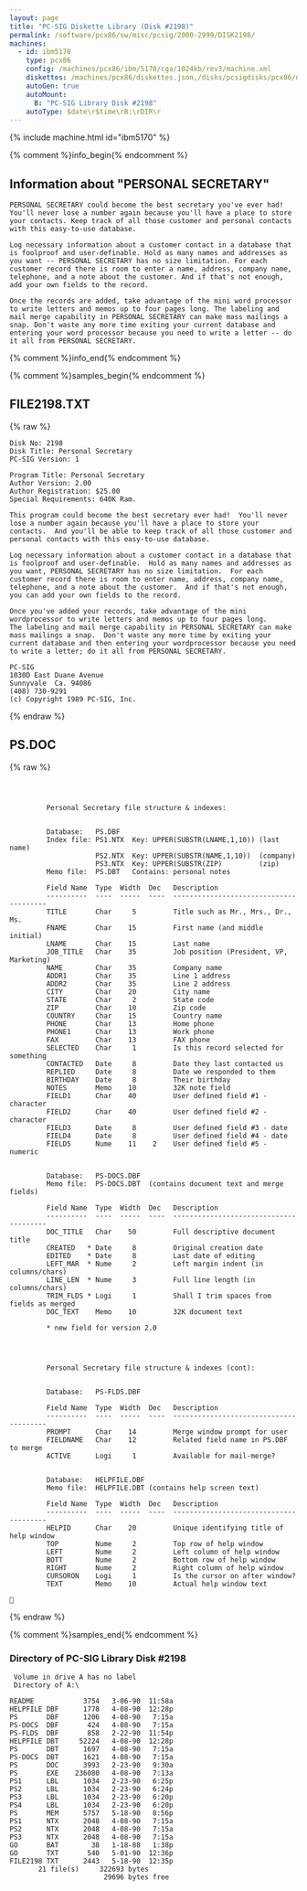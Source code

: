 ```yaml
---
layout: page
title: "PC-SIG Diskette Library (Disk #2198)"
permalink: /software/pcx86/sw/misc/pcsig/2000-2999/DISK2198/
machines:
  - id: ibm5170
    type: pcx86
    config: /machines/pcx86/ibm/5170/cga/1024kb/rev3/machine.xml
    diskettes: /machines/pcx86/diskettes.json,/disks/pcsigdisks/pcx86/diskettes.json
    autoGen: true
    autoMount:
      B: "PC-SIG Library Disk #2198"
    autoType: $date\r$time\rB:\rDIR\r
---
```


{% include machine.html id="ibm5170" %}

{% comment %}info_begin{% endcomment %}

## Information about "PERSONAL SECRETARY"

    PERSONAL SECRETARY could become the best secretary you've ever had!
    You'll never lose a number again because you'll have a place to store
    your contacts. Keep track of all those customer and personal contacts
    with this easy-to-use database.
    
    Log necessary information about a customer contact in a database that
    is foolproof and user-definable. Hold as many names and addresses as
    you want -- PERSONAL SECRETARY has no size limitation. For each
    customer record there is room to enter a name, address, company name,
    telephone, and a note about the customer. And if that's not enough,
    add your own fields to the record.
    
    Once the records are added, take advantage of the mini word processor
    to write letters and memos up to four pages long. The labeling and
    mail merge capability in PERSONAL SECRETARY can make mass mailings a
    snap. Don't waste any more time exiting your current database and
    entering your word processor because you need to write a letter -- do
    it all from PERSONAL SECRETARY.
{% comment %}info_end{% endcomment %}

{% comment %}samples_begin{% endcomment %}

## FILE2198.TXT

{% raw %}
```
Disk No: 2198                                                           
Disk Title: Personal Secretary                                          
PC-SIG Version: 1                                                       
                                                                        
Program Title: Personal Secretary                                       
Author Version: 2.00                                                    
Author Registration: $25.00                                             
Special Requirements: 640K Ram.                                         
                                                                        
This program could become the best secretary ever had!  You'll never    
lose a number again because you'll have a place to store your           
contacts.  And you'll be able to keep track of all those customer and   
personal contacts with this easy-to-use database.                       
                                                                        
Log necessary information about a customer contact in a database that   
is foolproof and user-definable.  Hold as many names and addresses as   
you want, PERSONAL SECRETARY has no size limitation.  For each          
customer record there is room to enter name, address, company name,     
telephone, and a note about the customer.  And if that's not enough,    
you can add your own fields to the record.                              
                                                                        
Once you've added your records, take advantage of the mini              
wordprocessor to write letters and memos up to four pages long.         
The labeling and mail merge capability in PERSONAL SECRETARY can make   
mass mailings a snap.  Don't waste any more time by exiting your        
current database and then entering your wordprocessor because you need  
to write a letter; do it all from PERSONAL SECRETARY.                   
                                                                        
PC-SIG                                                                  
1030D East Duane Avenue                                                 
Sunnyvale  Ca. 94086                                                    
(408) 730-9291                                                          
(c) Copyright 1989 PC-SIG, Inc.                                         
```
{% endraw %}

## PS.DOC

{% raw %}
```



         Personal Secretary file structure & indexes:


         Database:   PS.DBF
         Index file: PS1.NTX  Key: UPPER(SUBSTR(LNAME,1,10)) (last name)
                     PS2.NTX  Key: UPPER(SUBSTR(NAME,1,10))  (company)
                     PS3.NTX  Key: UPPER(SUBSTR(ZIP)         (zip)
         Memo file:  PS.DBT   Contains: personal notes

         Field Name  Type  Width  Dec   Description
         ----------  ----  -----  ----  ---------------------------------------
         TITLE       Char     5         Title such as Mr., Mrs., Dr., Ms.
         FNAME       Char    15         First name (and middle initial)
         LNAME       Char    15         Last name
         JOB_TITLE   Char    35         Job position (President, VP, Marketing)
         NAME        Char    35         Company name
         ADDR1       Char    35         Line 1 address
         ADDR2       Char    35         Line 2 address
         CITY        Char    20         City name
         STATE       Char     2         State code
         ZIP         Char    10         Zip code
         COUNTRY     Char    15         Country name
         PHONE       Char    13         Home phone
         PHONE1      Char    13         Work phone
         FAX         Char    13         FAX phone
         SELECTED    Char     1         Is this record selected for something
         CONTACTED   Date     8         Date they last contacted us
         REPLIED     Date     8         Date we responded to them
         BIRTHDAY    Date     8         Their birthday
         NOTES       Memo    10         32K note field
         FIELD1      Char    40         User defined field #1 - character
         FIELD2      Char    40         User defined field #2 - character
         FIELD3      Date     8         User defined field #3 - date
         FIELD4      Date     8         User defined field #4 - date
         FIELD5      Nume    11    2    User defined field #5 - numeric


         Database:   PS-DOCS.DBF
         Memo file:  PS-DOCS.DBT  (contains document text and merge fields)

         Field Name  Type  Width  Dec   Description
         ----------  ----  -----  ----  ---------------------------------------
         DOC_TITLE   Char    50         Full descriptive document title
         CREATED   * Date     8         Original creation date
         EDITED    * Date     8         Last date of editing
         LEFT_MAR  * Nume     2         Left margin indent (in columns/chars)
         LINE_LEN  * Nume     3         Full line length (in columns/chars)
         TRIM_FLDS * Logi     1         Shall I trim spaces from fields as merged
         DOC_TEXT    Memo    10         32K document text

         * new field for version 2.0
         



         Personal Secretary file structure & indexes (cont):


         Database:   PS-FLDS.DBF

         Field Name  Type  Width  Dec   Description
         ----------  ----  -----  ----  ---------------------------------------
         PROMPT      Char    14         Merge window prompt for user
         FIELDNAME   Char    12         Related field name in PS.DBF to merge
         ACTIVE      Logi     1         Available for mail-merge?


         Database:   HELPFILE.DBF
         Memo file:  HELPFILE.DBT (contains help screen text)

         Field Name  Type  Width  Dec   Description
         ----------  ----  -----  ----  ---------------------------------------
         HELPID      Char    20         Unique identifying title of help window
         TOP         Nume     2         Top row of help window
         LEFT        Nume     2         Left column of help window
         BOTT        Nume     2         Bottom row of help window
         RIGHT       Nume     2         Right column of help window
         CURSORON    Logi     1         Is the cursor on after window?
         TEXT        Memo    10         Actual help window text
         

```
{% endraw %}

{% comment %}samples_end{% endcomment %}

### Directory of PC-SIG Library Disk #2198

     Volume in drive A has no label
     Directory of A:\

    README            3754   3-06-90  11:58a
    HELPFILE DBF      1778   4-08-90  12:28p
    PS       DBF      1206   4-08-90   7:15a
    PS-DOCS  DBF       424   4-08-90   7:15a
    PS-FLDS  DBF       858   2-22-90  11:54p
    HELPFILE DBT     52224   4-08-90  12:28p
    PS       DBT      1697   4-08-90   7:15a
    PS-DOCS  DBT      1621   4-08-90   7:15a
    PS       DOC      3993   2-23-90   9:30a
    PS       EXE    236080   4-08-90   7:13a
    PS1      LBL      1034   2-23-90   6:25p
    PS2      LBL      1034   2-23-90   6:24p
    PS3      LBL      1034   2-23-90   6:20p
    PS4      LBL      1034   2-23-90   6:20p
    PS       MEM      5757   5-18-90   8:56p
    PS1      NTX      2048   4-08-90   7:15a
    PS2      NTX      2048   4-08-90   7:15a
    PS3      NTX      2048   4-08-90   7:15a
    GO       BAT        38   1-18-88   1:38p
    GO       TXT       540   5-01-90  12:36p
    FILE2198 TXT      2443   5-18-90  12:35p
           21 file(s)     322693 bytes
                           29696 bytes free
